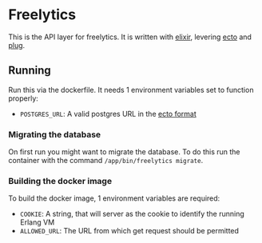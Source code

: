 # Freelytics

This is the API layer for freelytics. It is written with [elixir](https://elixir-lang.org), levering [ecto](https://hexdocs.pm/ecto/Ecto.html) and [plug](https://hexdocs.pm/plug/).


## Running
Run this via the dockerfile. 
It needs 1 environment variables set to function properly:
- `POSTGRES_URL`: A valid postgres URL in the [ecto format](https://hexdocs.pm/ecto/Ecto.Repo.html#module-urls)


### Migrating the database
On first run you might want to migrate the database.
To do this run the container with the command `/app/bin/freelytics migrate`.


### Building the docker image

To build the docker image, 1 environment variables are required:
- `COOKIE`: A string, that will server as the cookie to identify the running Erlang VM
- `ALLOWED_URL`: The URL from which get request should be permitted




